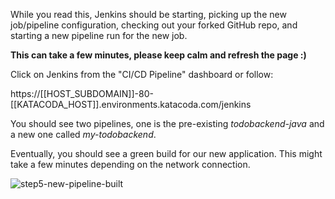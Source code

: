 While you read this, Jenkins should be starting, picking up the new job/pipeline configuration, checking out your forked GitHub repo, and starting a new pipeline run for the new job. 

**This can take a few minutes, please keep calm and refresh the page :)**

Click on Jenkins from the "CI/CD Pipeline" dashboard or follow:

https://[[HOST_SUBDOMAIN]]-80-[[KATACODA_HOST]].environments.katacoda.com/jenkins

You should see two pipelines, one is the pre-existing *todobackend-java* and a new one called *my-todobackend*.

Eventually, you should see a green build for our new application. This might take a few minutes depending on the network connection.

![step5-new-pipeline-built](step5-new-pipeline-built.png)
